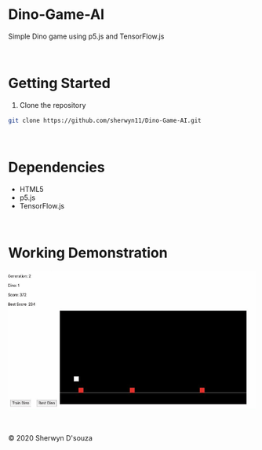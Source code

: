 # Dino-Game-AI

Simple Dino game using p5.js and TensorFlow.js

<br>

# Getting Started

1. Clone the repository

```bash
git clone https://github.com/sherwyn11/Dino-Game-AI.git
```
<br>

# Dependencies

<ul>
  <li>HTML5</li>
  <li>p5.js</li>
  <li>TensorFlow.js</li>
</ul>

<br>

# Working Demonstration

![](Dino.gif)

<br>

© 2020 Sherwyn D'souza
